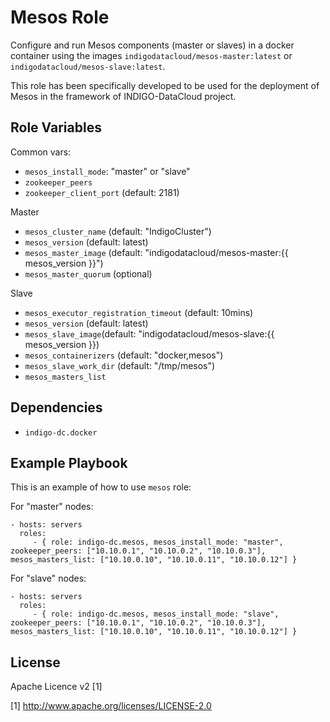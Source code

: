 Mesos Role
=========

Configure and run Mesos components (master or slaves) in a docker container using the images `indigodatacloud/mesos-master:latest` or `indigodatacloud/mesos-slave:latest`.

This role has been specifically developed to be used for the deployment of Mesos in the framework of INDIGO-DataCloud project.

Role Variables
--------------

Common vars:

- `mesos_install_mode`: "master" or "slave"
- `zookeeper_peers`
- `zookeeper_client_port` (default: 2181)

Master

- `mesos_cluster_name` (default: "IndigoCluster")
- `mesos_version` (default: latest)
- `mesos_master_image` (default: "indigodatacloud/mesos-master:{{ mesos_version }}")
- `mesos_master_quorum` (optional)

Slave

- `mesos_executor_registration_timeout` (default: 10mins)
- `mesos_version` (default: latest)
- `mesos_slave_image`(default: "indigodatacloud/mesos-slave:{{ mesos_version }})
- `mesos_containerizers` (default: "docker,mesos")
- `mesos_slave_work_dir` (default: "/tmp/mesos")
- `mesos_masters_list`
 

Dependencies
------------

- `indigo-dc.docker`

Example Playbook
----------------

This is an example of how to use `mesos` role:

For "master" nodes:

    - hosts: servers
      roles:
         - { role: indigo-dc.mesos, mesos_install_mode: "master", zookeeper_peers: ["10.10.0.1", "10.10.0.2", "10.10.0.3"], mesos_masters_list: ["10.10.0.10", "10.10.0.11", "10.10.0.12"] }

For "slave" nodes:

    - hosts: servers
      roles:
         - { role: indigo-dc.mesos, mesos_install_mode: "slave", zookeeper_peers: ["10.10.0.1", "10.10.0.2", "10.10.0.3"], mesos_masters_list: ["10.10.0.10", "10.10.0.11", "10.10.0.12"] }

License
-------

Apache Licence v2 [1]

[1] http://www.apache.org/licenses/LICENSE-2.0


